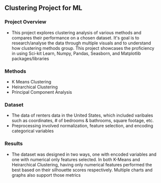 ## Clustering Project for ML

### Project Overview
  - This project explores clustering analysis of various methods and compares their performance on a chosen dataset.
    It's goal is to research/analyse the data through multiple visuals and to understand how clustering methods group.
    This project showcases the proficiency in using Sci-kit Learn, Numpy, Pandas, Seasborn, and Matplotlib packages/libraries

### Methods
  - K Means Clustering
  - Heirarchical Clustering
  - Principal Component Analysis

###  Dataset
  - The data of renters data in the United States, which included varibales such as coordinates, # of bedrooms & bathrooms,
    square footage, etc.
  - Preprocessing involved normalization, feature selection, and encoding categorical variables

### Results
  - The dataset was designed in two ways, one with encoded variables and one with numerical only features selected. In both K-Means
    and Heirarchical Clustering, having only numerical features performed the best based on their silhouette scores respectively.
    Multiple charts and graphs also support those metrics
